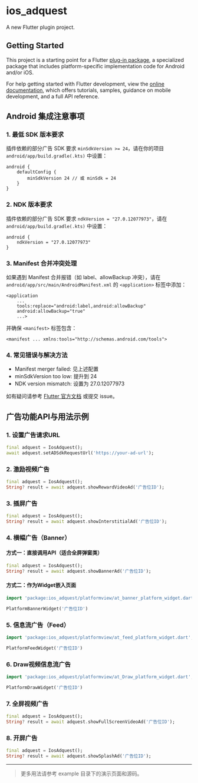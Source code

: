 # ios_adquest

A new Flutter plugin project.

## Getting Started

This project is a starting point for a Flutter
[plug-in package](https://flutter.dev/to/develop-plugins),
a specialized package that includes platform-specific implementation code for
Android and/or iOS.

For help getting started with Flutter development, view the
[online documentation](https://docs.flutter.dev), which offers tutorials,
samples, guidance on mobile development, and a full API reference.

## Android 集成注意事项

### 1. 最低 SDK 版本要求
插件依赖的部分广告 SDK 要求 `minSdkVersion >= 24`，请在你的项目 `android/app/build.gradle(.kts)` 中设置：

```
android {
    defaultConfig {
        minSdkVersion 24 // 或 minSdk = 24
    }
}
```

### 2. NDK 版本要求
插件依赖的部分广告 SDK 要求 `ndkVersion = "27.0.12077973"`，请在 `android/app/build.gradle(.kts)` 中设置：

```
android {
    ndkVersion = "27.0.12077973"
}
```

### 3. Manifest 合并冲突处理
如果遇到 Manifest 合并报错（如 label、allowBackup 冲突），请在 `android/app/src/main/AndroidManifest.xml` 的 `<application>` 标签中添加：

```
<application
    ...
    tools:replace="android:label,android:allowBackup"
    android:allowBackup="true"
    ...>
```
并确保 `<manifest>` 标签包含：
```
<manifest ... xmlns:tools="http://schemas.android.com/tools">
```

### 4. 常见错误与解决方法
- Manifest merger failed: 见上述配置
- minSdkVersion too low: 提升到 24
- NDK version mismatch: 设置为 27.0.12077973

如有疑问请参考 [Flutter 官方文档](https://flutter.dev/to/review-gradle-config) 或提交 issue。

## 广告功能API与用法示例

### 1. 设置广告请求URL
```dart
final adquest = IosAdquest();
await adquest.setADSdkRequestUrl('https://your-ad-url');
```

### 2. 激励视频广告
```dart
final adquest = IosAdquest();
String? result = await adquest.showRewardVideoAd('广告位ID');
```

### 3. 插屏广告
```dart
final adquest = IosAdquest();
String? result = await adquest.showInterstitialAd('广告位ID');
```

### 4. 横幅广告（Banner）
#### 方式一：直接调用API（适合全屏弹窗类）
```dart
final adquest = IosAdquest();
String? result = await adquest.showBannerAd('广告位ID');
```
#### 方式二：作为Widget嵌入页面
```dart
import 'package:ios_adquest/platformview/at_banner_platform_widget.dart';

PlatformBannerWidget('广告位ID')
```

### 5. 信息流广告（Feed）
```dart
import 'package:ios_adquest/platformview/at_feed_platform_widget.dart';

PlatformFeedWidget('广告位ID')
```

### 6. Draw视频信息流广告
```dart
import 'package:ios_adquest/platformview/at_Draw_platform_widget.dart';

PlatformDrawWidget('广告位ID')
```

### 7. 全屏视频广告
```dart
final adquest = IosAdquest();
String? result = await adquest.showFullScreenVideoAd('广告位ID');
```

### 8. 开屏广告
```dart
final adquest = IosAdquest();
String? result = await adquest.showSplashAd('广告位ID');
```

---

> 更多用法请参考 example 目录下的演示页面和源码。

